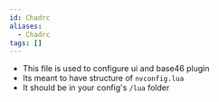 ```yaml
---
id: Chadrc
aliases:
  - Chadrc
tags: []
---
```


- This file is used to configure ui and base46 plugin
- Its meant to have structure of `nvconfig.lua`
- It should be in your config's `/lua` folder
